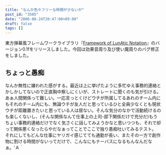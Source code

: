 ```yaml
---
title: "なんか色々フリーな時間が少ないが"
post_id: "3505"
date: "2006-08-24T20:47:00+09:00"
draft: false
tags: []
---
```



東方弾幕風フレームワークライブラリ『[Framework of LunAtic Notation](/tag/flan)』のバージョン0.1fをリリースしました。今回は効果音周り及び使い魔周りのバグ修正をしました。
## ちょっと愚痴
なんか無性に嫌われた感がする。最近は上に挙げたように多忙ゆえ事務的連絡とかしかしてないので正直胸中察しにくいが、ストレートに聞くのも気が引ける。あぁ人間関係って難しい。一応言っとくけどウチが所属してるあれのチーム内にもそれのチーム内にも、無論ウチが友人だと思っているひと全員少なくとも現状ウチが距離置きたいと思っている人は居ない。そんな気分のなかで活動続けるのも楽しくないし、(そんな関係なんて仕事上の上司-部下関係だけで充分だ)もうちょい事務的連絡だけでなく気さくに話してみようかなと思いつつも、それで却って関係悪くなったらやだなぁってことでここで独り愚痴吐いてみるテスト。 それにしてもどんな仕事にヤリガイ感じてても通勤が長い、またその一方で創作物に割ける時間がないってだけで、こんなにもナーバスになるもんなんだなぁ。'Ａ｀
